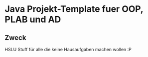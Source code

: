 # Java Projekt-Template fuer OOP, PLAB und AD

## Zweck
HSLU Stuff für alle die keine Hausaufgaben machen wollen :P
